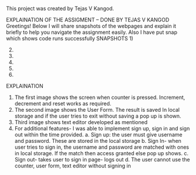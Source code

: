 This project was created by Tejas V Kangod. 

EXPLAINATION OF THE ASSIGMENT – DONE BY TEJAS V KANGOD
Greetings! Below I will share snapshots of the webpages and explain it briefly to help you navigate the assignment easily. Also I have put snap which shows code runs successfully
SNAPSHOTS
1)
 
2)
	 
3)

 

4)


 













5)

 

	

6)

 
EXPLAINATION
	
1)	The first image shows the screen when counter is pressed. Increment, decrement and reset works as required.
2)	The second image shows the User Form. The result is saved In local storage and if the user tries to exit without saving a pop up is shown.
3)	Third image shows text editor developed as mentioned
4)	For additional features- I was able to implement sign up, sign in and sign out within the time provided. 
a.	Sign up: the user must give username and password. These are stored in the local storage
b.	Sign In- when user tries to sign in, the username and password are matched with ones in local storage. If the match then access granted else pop up shows.
c.	Sign out- takes user to sign in page- logs out
d.	The user cannot use the counter, user form, text editor without signing in
